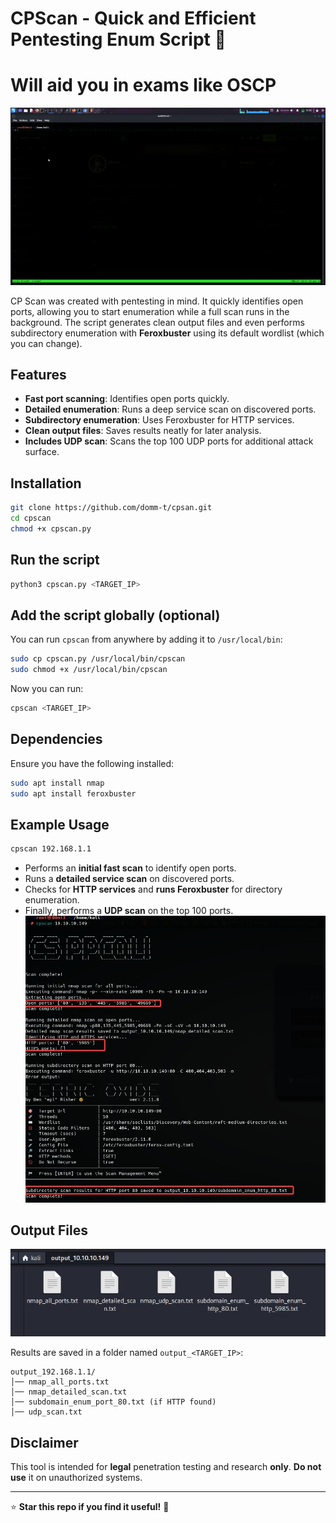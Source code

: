 # CPScan - Quick and Efficient Pentesting Enum Script 🚀 
# Will aid you in exams like OSCP
![Demo](cpscan.gif)


CP Scan was created with pentesting in mind. It quickly identifies open ports, allowing you to start enumeration while a full scan runs in the background. The script generates clean output files and even performs subdirectory enumeration with **Feroxbuster** using its default wordlist (which you can change).  

## Features  
- **Fast port scanning**: Identifies open ports quickly.  
- **Detailed enumeration**: Runs a deep service scan on discovered ports.  
- **Subdirectory enumeration**: Uses Feroxbuster for HTTP services.  
- **Clean output files**: Saves results neatly for later analysis.  
- **Includes UDP scan**: Scans the top 100 UDP ports for additional attack surface.  

## Installation  
```bash
git clone https://github.com/domm-t/cpsan.git 
cd cpscan  
chmod +x cpscan.py  
```

## Run the script  
```bash
python3 cpscan.py <TARGET_IP>
```

## Add the script globally (optional)  
You can run `cpscan` from anywhere by adding it to `/usr/local/bin`:  
```bash
sudo cp cpscan.py /usr/local/bin/cpscan  
sudo chmod +x /usr/local/bin/cpscan  
```
Now you can run:  
```bash
cpscan <TARGET_IP>
```

## Dependencies  
Ensure you have the following installed:  
```bash
sudo apt install nmap  
sudo apt install feroxbuster  
```

## Example Usage  
```bash
cpscan 192.168.1.1
```
- Performs an **initial fast scan** to identify open ports.  
- Runs a **detailed service scan** on discovered ports.  
- Checks for **HTTP services** and **runs Feroxbuster** for directory enumeration.  
- Finally, performs a **UDP scan** on the top 100 ports.
![Demo](fscan.jpg)

## Output Files  
![Demo](ffiles.jpg)

Results are saved in a folder named `output_<TARGET_IP>`:  
```
output_192.168.1.1/
│── nmap_all_ports.txt
│── nmap_detailed_scan.txt
│── subdomain_enum_port_80.txt (if HTTP found)
│── udp_scan.txt
```

## Disclaimer  
This tool is intended for **legal** penetration testing and research **only**. **Do not use** it on unauthorized systems.  

---
⭐ **Star this repo if you find it useful!** 🚀  
